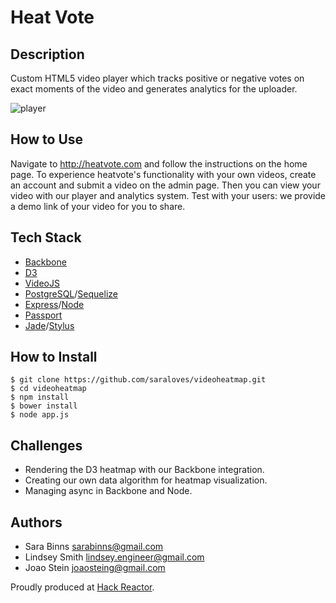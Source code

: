 # Heat Vote

## Description

Custom HTML5 video player which tracks positive or negative votes on exact moments of the video and generates analytics for the uploader.

![player](http://i.imgur.com/0aGYQO5.png)

## How to Use

Navigate to http://heatvote.com and follow the instructions on the home page.  To experience heatvote's functionality with your own videos, create an account and submit a video on the admin page.  Then you can view your video with our player and analytics system.  Test with your users: we provide a demo link of your video for you to share.


## Tech Stack

- [Backbone](http://backbonejs.org/)
- [D3](http://d3js.org/)
- [VideoJS](http://www.videojs.com/)
- [PostgreSQL](http://www.postgresql.org/)/[Sequelize](http://sequelizejs.com/)
- [Express](http://expressjs.com/)/[Node](http://nodejs.org/)
- [Passport](http://passportjs.org/)
- [Jade](http://jade-lang.com/)/[Stylus](http://learnboost.github.io/stylus/)

## How to Install

	$ git clone https://github.com/saraloves/videoheatmap.git
	$ cd videoheatmap
	$ npm install
	$ bower install
	$ node app.js

## Challenges

- Rendering the D3 heatmap with our Backbone integration.
- Creating our own data algorithm for heatmap visualization.
- Managing async in Backbone and Node.

## Authors

- Sara Binns <sarabinns@gmail.com>
- Lindsey Smith <lindsey.engineer@gmail.com>
- Joao Stein <joaosteing@gmail.com>

Proudly produced at [Hack Reactor](http://www.hackreactor.com).
